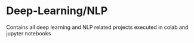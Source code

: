 # Deep-Learning/NLP
Contains all deep learning and NLP related projects executed in colab and jupyter notebooks
